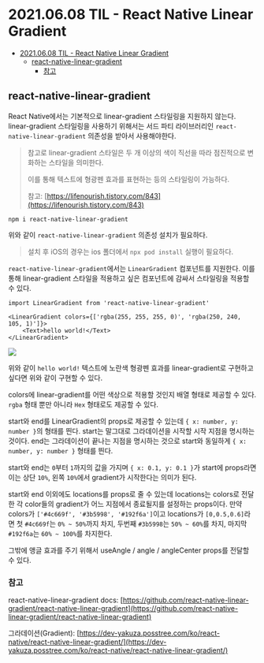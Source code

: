 # 2021.06.08 TIL - React Native Linear Gradient

- [2021.06.08 TIL - React Native Linear Gradient](#20210608-til---react-native-linear-gradient)
  - [react-native-linear-gradient](#react-native-linear-gradient)
    - [참고](#참고)

## react-native-linear-gradient

React Native에서는 기본적으로 linear-gradient 스타일링을 지원하지 않는다. linear-gradient 스타일링을 사용하기 위해서는 서드 파티 라이브러리인 `react-native-linear-gradient` 의존성을 받아서 사용해야한다.

> 참고로 linear-gradient 스타일은 두 개 이상의 색이 직선을 따라 점진적으로 변화하는 스타일을 의미한다.
> 
> 이를 통해 텍스트에 형광펜 효과를 표현하는 등의 스타일링이 가능하다.
>
> 참고: [https://lifenourish.tistory.com/843](https://lifenourish.tistory.com/843)

```shell
npm i react-native-linear-gradient
```

위와 같이 `react-native-linear-gradient` 의존성 설치가 필요하다.

> 설치 후 iOS의 경우는 ios 폴더에서 `npx pod install` 실행이 필요하다.

`react-native-linear-gradient`에서는 `LinearGradient` 컴포넌트를 지원한다. 이를 통해 linear-gradient 스타일을 적용하고 싶은 컴포넌트에 감싸서 스타일링을 적용할 수 있다.

```tsx
import LinearGradient from 'react-native-linear-gradient'

<LinearGradient colors={['rgba(255, 255, 255, 0)', 'rgba(250, 240, 105, 1)']}>
    <Text>hello world!</Text>
</LinearGradient>
```

![](https://user-images.githubusercontent.com/30178507/121198058-cb8ede00-c8ac-11eb-9f5b-cfbe1bf45a29.png)

위와 같이 `hello world!` 텍스트에 노란색 형광펜 효과를 linear-gradient로 구현하고 싶다면 위와 같이 구현할 수 있다.

colors에 linear-gradient를 어떤 색상으로 적용할 것인지 배열 형태로 제공할 수 있다. `rgba` 형태 뿐만 아니라 `Hex` 형태로도 제공할 수 있다.

start와 end를 LinearGradient의 props로 제공할 수 있는데 `{ x: number, y: number }`의 형태를 띈다. start는 말그대로 그라데이션을 시작할 시작 지점을 명시하는 것이다. end는 그라데이션이 끝나는 지점을 명시하는 것으로 start와 동일하게 `{ x: number, y: number }` 형태를 띈다.

start와 end는 `0`부터 `1`까지의 값을 가지며 `{ x: 0.1, y: 0.1 }`가 start에 props라면 이는 상단 `10%`, 왼쪽 `10%`에서 gradient가 시작한다는 의미가 된다.

start와 end 이외에도 locations를 props로 줄 수 있는데 locations는 colors로 전달한 각 color들의 gradient가 어느 지점에서 종료될지를 설정하는 props이다. 만약 colors가 `['#4c669f', '#3b5998', '#192f6a']`이고 locations가 `[0,0.5,0.6]`라면 첫 `#4c669f`는 `0% ~ 50%`까지 차지, 두번째 `#3b5998`는 `50% ~ 60%`를 차지, 마지막 `#192f6a`는 `60% ~ 100%`를 차지한다.

그밖에 앵글 효과를 주기 위해서 useAngle / angle / angleCenter props를 전달할 수 있다.

### 참고

react-native-linear-gradient docs: [https://github.com/react-native-linear-gradient/react-native-linear-gradient](https://github.com/react-native-linear-gradient/react-native-linear-gradient)

그라데이션(Gradient): [https://dev-yakuza.posstree.com/ko/react-native/react-native-linear-gradient/](https://dev-yakuza.posstree.com/ko/react-native/react-native-linear-gradient/)